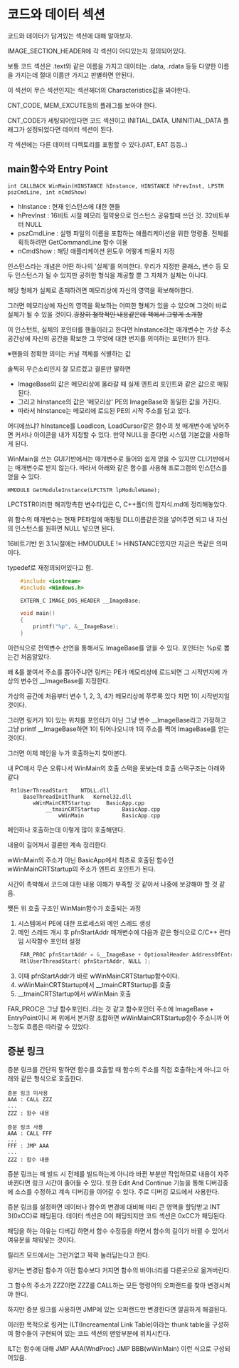 # 코드와 데이터 섹션

코드와 데이터가 담겨있는 섹션에 대해 알아보자.

IMAGE_SECTION_HEADER에 각 섹션이 어디있는지 정의되어있다.

보통 코드 섹션은 .text와 같은 이름을 가지고 데이터는 .data, .rdata 등등 다양한 이름을 가지는데 절대 이름만 가지고 판별하면 안된다.

이 섹션이 무슨 섹션인지는 섹션헤더의 Characteristics값을 봐야한다.

CNT_CODE, MEM_EXCUTE등의 플래그를 보아야 한다.

CNT_CODE가 세팅되어있다면 코드 섹션이고 INITIAL_DATA, UNINITIAL_DATA 플래그가 설정되었다면 데이터 섹션이 된다.

각 섹션에는 다른 데이터 디렉토리를 포함할 수 있다.(IAT, EAT 등등..)

## main함수와 Entry Point

    int CALLBACK WinMain(HINSTANCE hInstance, HINSTANCE hPrevInst, LPSTR pszCmdLine, int nCmdShow)

 - hInstance : 현재 인스턴스에 대한 핸들
 - hPrevInst : 16비트 시절 메모리 절약용으로 인스턴스 공유할때 쓰던 것. 32비트부터 NULL
 - pszCmdLine : 실행 파일의 이름을 포함하는 애플리케이션을 위한 명령줄. 전체를 획득하려면 GetCommandLine 함수 이용
 - nCmdShow : 해당 애플리케이션 윈도우 어떻게 띄울지 지정

 인스턴스라는 개념은 어떤 하나의 '실체'를 의미한다. 우리가 지정한 클래스, 변수 등 모두 인스턴스가 될 수 있지만 공허한 형식을 제공할 뿐 그 자체가 실체는 아니다.

 해당 형체가 실체로 존재하려면 메모리상에 자신의 영역을 확보해야한다.

 그러면 메모리상에 자신의 영역을 확보하는 어떠한 형체가 있을 수 있으며 그것이 바로 실체가 될 수 있을 것이다.~~굉장히 철학적인 내용같은데 책에서 그렇게 소개함~~

 이 인스턴트, 실체의 포인터를 핸들이라고 한다면 hInstance라는 매개변수는 가상 주소공간상에 자신의 공간을 확보한 그 무엇에 대한 번지를 의미하는 포인터가 된다.

 ※핸들의 정확한 의미는 커널 객체를 식별하는 값

 솔찍히 무슨소리인지 잘 모르겠고 결론만 말하면

- ImageBase의 값은 메모리상에 올라갈 때 실제 엔트리 포인트와 같은 값으로 매핑된다.
- 그리고 hInstance의 값은 '메모리상' PE의 ImageBase와 동일한 값을 가진다.
- 따라서 hInstance는 메모리에 로드된 PE의 시작 주소를 담고 있다.

어디에쓰냐? hInstance를 LoadIcon, LoadCursor같은 함수의 첫 매개변수에 넣어주면 커서나 아이콘을 내가 지정할 수 있다. 만약 NULL을 준다면 시스템 기본값을 사용하게 된다.

WinMain을 쓰는 GUI기반에서는 매개변수로 들어와 쉽게 얻을 수 있지만 CLI기반에서는 매개변수로 받지 않는다. 따라서 아래와 같은 함수를 사용해 프로그램의 인스턴스를 얻을 수 있다.

    HMODULE GetModuleInstance(LPCTSTR lpModuleName);

LPCTSTR이러한 해괴망측한 변수타입은 C, C++폴더의 잡지식.md에 정리해놓았다.

위 함수의 매개변수는 현재 PE파일에 매핑될 DLL이름같은것을 넣어주면 되고 내 자신의 인스턴스를 원하면 NULL 넣으면 된다.

16비트기반 윈 3.1시절에는 HMOUDULE != HINSTANCE였지만 지금은 똑같은 의미이다.

typedef로 재정의되어있다고 함.

```C++
    #include <iostream>
    #include <Windows.h>

    EXTERN_C IMAGE_DOS_HEADER __ImageBase;

    void main()
    {
    	printf("%p", &__ImageBase);
    }
```

이런식으로 전역변수 선언을 통해서도 ImageBase를 얻을 수 있다.
포인터는 %p로 뽑는건 처음알았다.

왜 &를 붙여서 주소를 뽑아주냐면 링커는 PE가 메모리상에 로드되면 그 시작번지에 가상의 변수인 __ImageBase를 지정한다.

가상의 공간에 처음부터 변수 1, 2, 3, 4가 메모리상에 쭈루룩 있다 치면 1이 시작번지일 것이다.

그러면 링커가 1이 있는 위치를 포인터가 아닌 그냥 변수 __ImageBase라고 가정하고 그냥 printf __ImageBase하면 1이 튀어나오니까 1의 주소를 찍어 ImageBase를 얻는 것이다.


그러면 이제 메인을 누가 호출하는지 찾아본다.

내 PC에서 무슨 오류나서 WinMain의 호출 스택을 못보는데 호출 스택구조는 아래와 같다

     RtlUserThreadStart    NTDLL.dll
         BaseThreadInitThunk   Kernel32.dll
            wWinMainCRTStartup     BasicApp.cpp
                __tmainCRTStartup       BasicApp.cpp
                    wWinMain            BasicApp.cpp

메인하나 호출하는데 이렇게 많이 호출해댄다.

내용이 길어져서 결론만 계속 정리한다.

wWinMain의 주소가 아닌 BasicApp에서 최초로 호출된 함수인 wWinMainCRTStartup의 주소가 엔트리 포인트가 된다.

시간이 촉박해서 코드에 대한 내용 이해가 부족할 것 같아서 나중에 보강해야 할 것 같음.

쨋든 위 호출 구조인 WinMain함수가 호출되는 과정

1. 시스템에서 PE에 대한 프로세스와 메인 스레드 생성
2. 메인 스레드 개시 후 pfnStartAddr 매개변수에 다음과 같은 형식으로 C/C++ 런타임 시작함수 포인터 설정

```C++
    FAR_PROC pfnStartAddr = &__ImageBase + OptionalHeader.AddressOfEntryPoint;
    RtlUserThreadStart( pfnStartAddr, NULL );
```

3. 이때 pfnStartAddr가 바로 wWinMainCRTStartup함수이다.
4. wWinMainCRTStartup에서 __tmainCRTStartup를 호출
5. __tmainCRTStartup에서 wWinMain 호출

FAR_PROC은 그냥 함수포인터..라는 것 같고 함수포인터 주소에 ImageBase + EntryPoint이니 쩌 위에서 본거랑 조합하면 wWinMainCRTStartup함수 주소니까 어느정도 흐름은 따라갈 수 있었다.

## 증분 링크

증분 링크를 간단히 말하면 함수를 호출할 때 함수의 주소를 직접 호출하는게 아니고 아래와 같은 형식으로 호출한다.


    증분 링크 미사용
    AAA : CALL ZZZ
    ...
    ZZZ : 함수 내용

    증분 링크 사용
    AAA : CALL FFF
    ...
    FFF : JMP AAA
    ...
    ZZZ : 함수 내용

증분 링크는 매 빌드 시 전체를 빌드하는게 아니라 바뀐 부분만 작업하므로 내용이 자주 바뀐다면 링크 시간이 줄어들 수 있다. 또한 Edit And Continue 기능을 통해 디버깅중에 소스를 수정하고 계속 디버깅을 이어갈 수 있다. 주로 디버깅 모드에서 사용한다. 

증분 링크를 설정하면 데이터나 함수의 변경에 대비해 미리 큰 영역을 할당받고 INT 3(0xCC)로 패딩된다. 데이터 섹션은 0이 패딩되지만 코드 섹션은 0xCC가 패딩된다.

패딩을 하는 이유는 디버깅 하면서 함수 수정등을 하면서 함수의 길이가 바뀔 수 있어서 여유분을 채워넣는 것이다.

릴리즈 모드에서는 그런거없고 꽉꽉 눌러담는다고 한다.

링커는 변경된 함수가 이전 함수보다 커지면 함수의 바이너리를 다른곳으로 옮겨버린다.

그 함수의 주소가 ZZZ이면 ZZZ를 CALL하는 모든 명령어의 오퍼랜드를 찾아 변경시켜야 한다.

하지만 증분 링크를 사용하면 JMP에 있는 오퍼랜드만 변경한다면 깔끔하게 해결된다.

이러한 목적으로 링커는 ILT(Increamental Link Table)이라는 thunk table을 구성하여 함수들이 구현되어 있는 코드 섹션의 맨앞부분에 위치시킨다.

ILT는 함수에 대해 JMP AAA(WndProc) JMP BBB(wWinMain) 이런 식으로 구성되어있음.